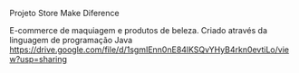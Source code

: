 Projeto Store Make Diference

E-commerce de maquiagem e produtos de beleza. Criado através da linguagem de programação Java
https://drive.google.com/file/d/1sgmIEnn0nE84lKSQvYHyB4rkn0evtiLo/view?usp=sharing
